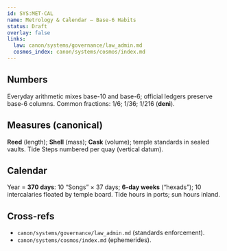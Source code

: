 ```yaml
---
id: SYS:MET-CAL
name: Metrology & Calendar — Base-6 Habits
status: Draft
overlay: false
links:
  law: canon/systems/governance/law_admin.md
  cosmos_index: canon/systems/cosmos/index.md
---
```


## Numbers
Everyday arithmetic mixes base-10 and base-6; official ledgers preserve base-6 columns. Common fractions: 1/6; 1/36; 1/216 (**deni**). 

## Measures (canonical)
**Reed** (length); **Shell** (mass); **Cask** (volume); temple standards in sealed vaults. Tide Steps numbered per quay (vertical datum). 
## Calendar
Year = **370 days**: 10 “Songs” × 37 days; **6-day weeks** (“hexads”); 10 intercalaries floated by temple board. Tide hours in ports; sun hours inland. 

## Cross-refs
- `canon/systems/governance/law_admin.md` (standards enforcement). 
- `canon/systems/cosmos/index.md` (ephemerides).
